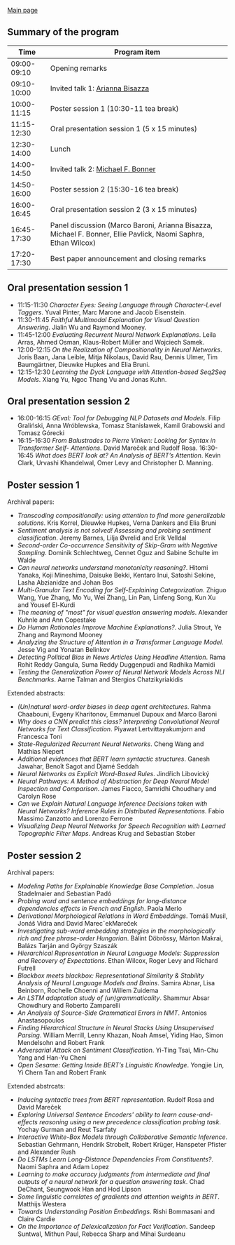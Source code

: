 
[Main page](index.md)

Summary of the program
----------------------

| Time         | Program item                                  |
|--------------|-----------------------------------------------|
| 09:00-09:10  | Opening remarks                               |
| 09:10-10:00  | Invited talk 1: [Arianna Bisazza](index.md#arianna-bisazza)|
| 10:00-11:15  | Poster session 1 (10:30-11 tea break)         |
| 11:15-12:30  | Oral presentation session 1 (5 x 15 minutes)  |
| 12:30-14:00  | Lunch                                         |
| 14:00-14:50  | Invited talk 2: [Michael F. Bonner](index.md#michael-f-bonner)|
| 14:50-16:00  | Poster session 2 (15:30-16 tea break)         |
| 16:00-16:45  | Oral presentation session 2 (3 x 15 minutes)  |
| 16:45-17:30  | Panel discussion (Marco Baroni, Arianna Bisazza, Michael F. Bonner, Ellie Pavlick, Naomi Saphra, Ethan Wilcox)                |
| 17:20-17:30  | Best paper announcement and closing remarks   |


Oral presentation session 1
---------------------------
- 11:15-11:30 _Character Eyes: Seeing Language through Character-Level Taggers_. Yuval Pinter, Marc Marone and Jacob Eisenstein.
- 11:30-11:45 _Faithful Multimodal Explanation for Visual Question Answering_. Jialin Wu and Raymond Mooney. 
- 11:45-12:00 _Evaluating Recurrent Neural Network Explanations_. Leila Arras, Ahmed Osman, Klaus-Robert Müller and Wojciech Samek.
- 12:00-12:15 _On the Realization of Compositionality in Neural Networks_. Joris Baan, Jana Leible, Mitja Nikolaus, David Rau, Dennis Ulmer, Tim Baumgärtner, Dieuwke Hupkes and Elia Bruni.
- 12:15-12:30 _Learning the Dyck Language with Attention-based Seq2Seq Models_. Xiang Yu, Ngoc Thang Vu and Jonas Kuhn.

Oral presentation session 2
---------------------------

- 16:00-16:15 _GEval: Tool for Debugging NLP Datasets and Models_. Filip Graliński, Anna Wróblewska, Tomasz Stanisławek, Kamil Grabowski and Tomasz Górecki
- 16:15-16:30 _From Balustrades to Pierre Vinken: Looking for Syntax in Transformer Self- Attentions_. David Mareček and Rudolf Rosa. 
16:30-16:45 _What does BERT look at? An Analysis of BERT’s Attention_. Kevin Clark, Urvashi Khandelwal, Omer Levy and Christopher D. Manning. 


Poster session 1
----------------
Archival papers:
- _Transcoding compositionally: using attention to find more generalizable solutions_. Kris Korrel, Dieuwke Hupkes, Verna Dankers and Elia Bruni
- _Sentiment analysis is not solved! Assessing and probing sentiment classification_. Jeremy Barnes, Lilja Øvrelid and Erik Velldal
- _Second-order Co-occurrence Sensitivity of Skip-Gram with Negative Sampling_. Dominik Schlechtweg, Cennet Oguz and Sabine Schulte im Walde
- _Can neural networks understand monotonicity reasoning?_. Hitomi Yanaka, Koji Mineshima, Daisuke Bekki, Kentaro Inui, Satoshi Sekine, Lasha Abzianidze and Johan Bos
- _Multi-Granular Text Encoding for Self-Explaining Categorization_. Zhiguo Wang, Yue Zhang, Mo Yu, Wei Zhang, Lin Pan, Linfeng Song, Kun Xu and Yousef El-Kurdi
- _The meaning of "most" for visual question answering models_. Alexander Kuhnle and Ann Copestake
- _Do Human Rationales Improve Machine Explanations?_. Julia Strout, Ye Zhang and Raymond Mooney
- _Analyzing the Structure of Attention in a Transformer Language Model_. Jesse Vig and Yonatan Belinkov
- _Detecting Political Bias in News Articles Using Headline Attention_. Rama Rohit Reddy Gangula, Suma Reddy Duggenpudi and Radhika Mamidi
- _Testing the Generalization Power of Neural Network Models Across NLI Benchmarks_. Aarne Talman and Stergios Chatzikyriakidis

Extended abstracts:
- _(Un)natural word-order biases in deep agent architectures_. Rahma Chaabouni, Evgeny Kharitonov, Emmanuel Dupoux and Marco Baroni
- _Why does a CNN predict this class? Interpreting Convolutional Neural Networks for Text Classification_. Piyawat Lertvittayakumjorn and Francesca Toni 
- _State-Regularized Recurrent Neural Networks_. Cheng Wang and Mathias Niepert 
- _Additional evidences that BERT learn syntactic structures_. Ganesh Jawahar, Benoît Sagot and Djamé Seddah 
- _Neural Networks as Explicit Word-Based Rules_. Jindřich Libovický 
- _Neural Pathways: A Method of Abstraction for Deep Neural Model Inspection and Comparison_. James Fiacco, Samridhi Choudhary and Carolyn Rose 
- _Can we Explain Natural Language Inference Decisions taken with Neural Networks? Inference Rules in Distributed Representations_. Fabio Massimo Zanzotto and Lorenzo Ferrone 
- _Visualizing Deep Neural Networks for Speech Recognition with Learned Topographic Filter Maps_. Andreas Krug and Sebastian Stober


Poster session 2
----------------
Archival papers:
- _Modeling Paths for Explainable Knowledge Base Completion_. Josua Stadelmaier and Sebastian Padó
- _Probing word and sentence embeddings for long-distance dependencies effects in French and English_. Paola Merlo
- _Derivational Morphological Relations in Word Embeddings_. Tomáš Musil, Jonáš Vidra and David MarecˇekMareček
- _Investigating sub-word embedding strategies in the morphologically rich and free phrase-order Hungarian_. Bálint Döbrössy, Márton Makrai, Balázs Tarján and György Szaszák
- _Hierarchical Representation in Neural Language Models: Suppression and Recovery of Expectations_. Ethan Wilcox, Roger Levy and Richard Futrell
- _Blackbox meets blackbox: Representational Similarity & Stability Analysis of Neural Language Models and Brains_. Samira Abnar, Lisa Beinborn, Rochelle Choenni and Willem Zuidema
- _An LSTM adaptation study of (un)grammaticality_. Shammur Absar Chowdhury and Roberto Zamparelli
- _An Analysis of Source-Side Grammatical Errors in NMT_. Antonios Anastasopoulos
- _Finding Hierarchical Structure in Neural Stacks Using Unsupervised Parsing_. William Merrill, Lenny Khazan, Noah Amsel, Yiding Hao, Simon Mendelsohn and Robert Frank
- _Adversarial Attack on Sentiment Classification_. Yi-Ting Tsai, Min-Chu Yang and Han-Yu Cheni
- _Open Sesame: Getting Inside BERT’s Linguistic Knowledge_. Yongjie Lin, Yi Chern Tan and Robert Frank

Extended abstrcats:
- _Inducing syntactic trees from BERT representation_. Rudolf Rosa and David Mareček
- _Exploring Universal Sentence Encoders' ability to learn cause-and-effects reasoning using a new precedence classification probing task_. Yochay Gurman and Reut Tsarfaty
- _Interactive White-Box Models through Collaborative Semantic Inference_. Sebastian Gehrmann, Hendrik Strobelt, Robert Krüger, Hanspeter Pfister and Alexander Rush 
- _Do LSTMs Learn Long-Distance Dependencies From Constituents?_. Naomi Saphra and Adam Lopez
- _Learning to make accuracy judgments from intermediate and final outputs of a neural network for a question answering task_. Chad DeChant, Seungwook Han and Hod Lipson 
- _Some linguistic correlates of gradients and attention weights in BERT_. Matthijs Westera
- _Towards Understanding Position Embeddings_. Rishi Bommasani and Claire Cardie
- _On the Importance of Delexicalization for Fact Verification_. Sandeep Suntwal, Mithun Paul, Rebecca Sharp and Mihai Surdeanu






